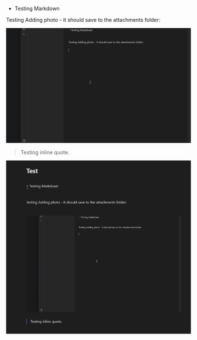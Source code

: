 
- Testing Markdown


Testing Adding photo - it should save to the attachments folder:


![Pasted image 20230901211426.png](/attachments/Pasted%20image%2020230901211426.png)

> Testing inline quote.

![Pasted image 20230901211640.png](/attachments/Pasted%20image%2020230901211640.png)